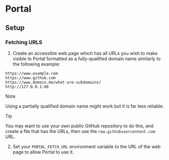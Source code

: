 # Portal

## Setup

### Fetching URLS
1. Create an accessible web page which has all URLs you wish to make visible to Portal formatted as a fully-qualified domain name similarly to the following example:
```
https://www.example.com
https://www.github.com
https://www.domain.me/what-are-subdomains/
http://127.0.0.1:80
```
> [!NOTE]
> Using a partially qualified domain name *might* work but it is far less reliable.

> [!TIP]
> You may want to use your own public GitHub repository to do this, and create a file that has the URLs, then use the `raw.githubusercontent.com` URL.
2. Set your `PORTAL_FETCH_URL` environment variable to the URL of the web page to allow Portal to use it.
